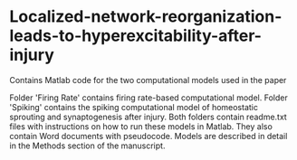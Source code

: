 # Localized-network-reorganization-leads-to-hyperexcitability-after-injury
Contains Matlab code for the two computational models used in the paper

Folder 'Firing Rate' contains firing rate-based computational model.  Folder 'Spiking' contains the spiking computational model of homeostatic sprouting and synaptogenesis after injury.  Both folders contain readme.txt files with instructions on how to run these models in Matlab.   They also contain Word documents with pseudocode.  Models are described in detail in the Methods section of the manuscript.  
